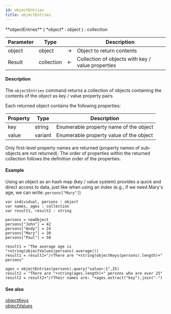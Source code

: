 ```yaml
---
id: objectEntries
title: objectEntries
---
```



<!-- REF #_command_.objectEntries.Syntax -->**objectEntries** ( *object* : object ) : collection<!-- END REF -->


<!-- REF #_command_.objectEntries.Params -->
|Parameter|Type||Description|
|---------|--- |:---:|------|
|object|object|->|Object to return contents|
|Result|collection|<-|Collection of objects with key / value properties|
<!-- END REF -->


#### Description

The `objectEntries` command <!-- REF #_command_.objectEntries.Summary -->returns a collection of objects containing the contents of the *object* as key / value property pairs<!-- END REF -->.

Each returned object contains the following properties:

|Property|Type|Description|
|---|---|---|
|key|string|Enumerable property name of the object|
|value|variant|Enumerable property value of the object|

Only first-level property names are returned (property names of sub-objects are not returned). The order of properties within the returned collection follows the definition order of the properties.


#### Example

Using an object as an hash map (key / value system) provides a quick and direct access to data, just like when using an index (e.g., if we need Mary's age, we can write: `persons["Mary"]`)


```qs
var individual, persons : object
var names, ages : collection
var result1, result2 : string

persons = newObject
persons["John"] = 42
persons["Andy"] = 24
persons["Mary"] = 30
persons["Paul"] = 50

result1 = "The average age is "+string(objectValues(persons).average())
result1 = result1+"/rThere are "+string(objectKeys(persons).length)+" persons"

ages = objectEntries(persons).query("value>:1",25)
result2 = "There are "+string(ages.length)+" persons who are over 25"
result2 = result2+"/rTheir names are: "+ages.extract("key").join("-")
```


#### See also

[objectKeys](#objectkeys)<br/>[objectValues](#objectvalues)
